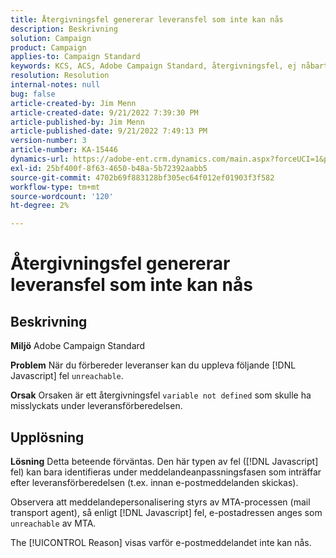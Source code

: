 ```yaml
---
title: Återgivningsfel genererar leveransfel som inte kan nås
description: Beskrivning
solution: Campaign
product: Campaign
applies-to: Campaign Standard
keywords: KCS, ACS, Adobe Campaign Standard, återgivningsfel, ej nåbart leveransfel
resolution: Resolution
internal-notes: null
bug: false
article-created-by: Jim Menn
article-created-date: 9/21/2022 7:39:30 PM
article-published-by: Jim Menn
article-published-date: 9/21/2022 7:49:13 PM
version-number: 3
article-number: KA-15446
dynamics-url: https://adobe-ent.crm.dynamics.com/main.aspx?forceUCI=1&pagetype=entityrecord&etn=knowledgearticle&id=31bf9718-e539-ed11-9db1-0022480866ad
exl-id: 25bf400f-8f63-4650-b48a-5b72392aabb5
source-git-commit: 4702b69f883128bf305ec64f012ef01903f3f582
workflow-type: tm+mt
source-wordcount: '120'
ht-degree: 2%

---
```


# Återgivningsfel genererar leveransfel som inte kan nås

## Beskrivning


<b>Miljö</b>
Adobe Campaign Standard

<b>Problem</b>
När du förbereder leveranser kan du uppleva följande [!DNL Javascript] fel `unreachable`.

<b>Orsak</b>
Orsaken är ett återgivningsfel `variable not defined` som skulle ha misslyckats under leveransförberedelsen.


## Upplösning


<b>Lösning</b>
Detta beteende förväntas. Den här typen av fel ([!DNL Javascript] fel) kan bara identifieras under meddelandeanpassningsfasen som inträffar efter leveransförberedelsen (t.ex. innan e-postmeddelanden skickas).

Observera att meddelandepersonalisering styrs av MTA-processen (mail transport agent), så enligt [!DNL Javascript] fel, e-postadressen anges som `unreachable` av MTA.

The [!UICONTROL Reason] visas varför e-postmeddelandet inte kan nås.
